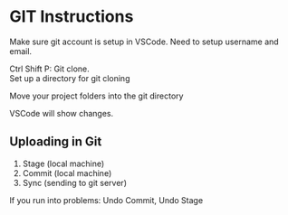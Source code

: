 # GIT Instructions

Make sure git account is setup in VSCode.  Need to setup username and email.  

Ctrl Shift P: Git clone.  
Set up a directory for git cloning

Move your project folders into the git directory

VSCode will show changes.

## Uploading in Git
 
1. Stage (local machine)
2. Commit (local machine)
3. Sync (sending to git server)

If you run into problems:
Undo Commit, Undo Stage